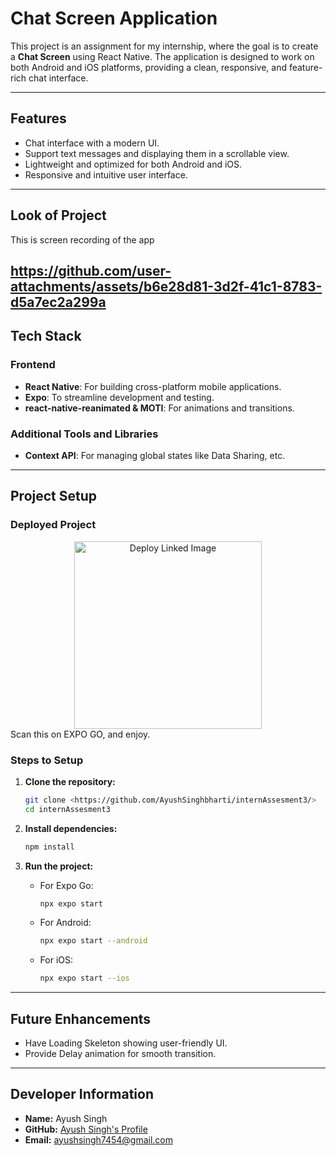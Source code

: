 
# Chat Screen Application  

This project is an assignment for my internship, where the goal is to create a **Chat Screen** using React Native. The application is designed to work on both Android and iOS platforms, providing a clean, responsive, and feature-rich chat interface.

---

## Features  
- Chat interface with a modern UI.  
- Support text messages and displaying them in a scrollable view.  
- Lightweight and optimized for both Android and iOS.  
- Responsive and intuitive user interface.  

---

## Look of Project  
This is screen recording of the app

https://github.com/user-attachments/assets/b6e28d81-3d2f-41c1-8783-d5a7ec2a299a
---

## Tech Stack  

### Frontend  
- **React Native**: For building cross-platform mobile applications.  
- **Expo**: To streamline development and testing.  
- **react-native-reanimated & MOTI**: For animations and transitions.  

### Additional Tools and Libraries  
- **Context API**: For managing global states like Data Sharing, etc.  

---

## Project Setup  

### Deployed Project  

<div align="center">  
  <img src="https://github.com/user-attachments/assets/7d450030-4f8a-4547-9d19-ad1c6873fbae" alt="Deploy Linked Image" width="300">  
</div>  
Scan this on EXPO GO, and enjoy.

### Steps to Setup  

1. **Clone the repository:**  
   ```bash  
   git clone <https://github.com/AyushSinghbharti/internAssesment3/>  
   cd internAssesment3  
   ```  

2. **Install dependencies:**  
   ```bash  
   npm install  
   ```  

3. **Run the project:**  
   - For Expo Go:  
     ```bash  
     npx expo start  
     ```  
   - For Android:  
     ```bash  
     npx expo start --android  
     ```  
   - For iOS:  
     ```bash  
     npx expo start --ios  
     ```  

---

## Future Enhancements  
- Have Loading Skeleton showing user-friendly UI.  
- Provide Delay animation for smooth transition.  

---

## Developer Information  
- **Name:** Ayush Singh  
- **GitHub:** [Ayush Singh's Profile](https://github.com/ayush7454)  
- **Email:** ayushsingh7454@gmail.com  
